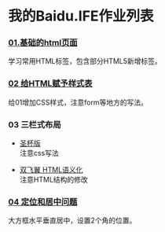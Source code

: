 # 我的Baidu.IFE作业列表

###     [01.基础的html页面](http://yzg1943.github.io/baidu.IFE/task_001.html)
学习常用HTML标签，包含部分HTML5新增标签。

### [02 给HTML赋予样式表](http://yzg1943.github.io/baidu.IFE/task_002.html)
给01增加CSS样式，注意form等地方的写法。

### 03 三栏式布局
- [圣杯版](http://yzg1943.github.io/baidu.IFE/task_003-sb.html)  
 注意css写法

- [双飞翼 HTML语义化](http://yzg1943.github.io/baidu.IFE/task_003-sfy.html)  
注意HTML结构的修改

### [04 定位和居中问题](http://yzg1943.github.io/baidu.IFE/task_004.html)
大方框水平垂直居中，设置2个角的位置。
